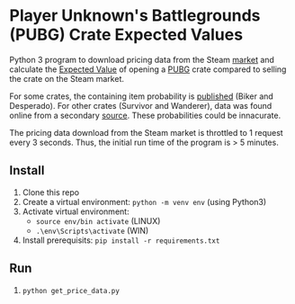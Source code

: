 # Player Unknown's Battlegrounds (PUBG) Crate Expected Values

Python 3 program to download pricing data from the Steam [market](https://steamcommunity.com/market/) and calculate the [Expected Value](https://en.wikipedia.org/wiki/Expected_value) of opening a [PUBG](http://store.steampowered.com/app/578080/PLAYERUNKNOWNS_BATTLEGROUNDS/) crate compared to selling the crate on the Steam market.

For some crates, the containing item probability is [published](https://steamcommunity.com/games/578080/announcements/detail/1576688908203724690) (Biker and Desperado).  For other crates (Survivor and Wanderer), data was found online from a secondary [source](https://www.pubg-stats.net/depot/crates).  These probabilities could be innacurate.

The pricing data download from the Steam market is throttled to 1 request every 3 seconds.  Thus, the initial run time of the program is > 5 minutes.

## Install

1. Clone this repo
1. Create a virtual environment: `python -m venv env` (using Python3)
1. Activate virtual environment: 
    - `source env/bin activate` (LINUX)
    - `.\env\Scripts\activate` (WIN)
1. Install prerequisits: `pip install -r requirements.txt`

## Run

1. `python get_price_data.py`

